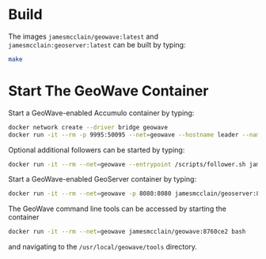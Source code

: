 # Build #

The images `jamesmcclain/geowave:latest` and `jamesmcclain:geoserver:latest` can be built by typing:
```bash
make
```

# Start The GeoWave Container #

Start a GeoWave-enabled Accumulo container by typing:
```bash
docker network create --driver bridge geowave
docker run -it --rm -p 9995:50095 --net=geowave --hostname leader --name leader jamesmcclain/geowave:8760ce2
```

Optional additional followers can be started by typing:
```bash
docker run -it --rm --net=geowave --entrypoint /scripts/follower.sh jamesmcclain/geowave:8760ce2
```

Start a GeoWave-enabled GeoServer container by typing:
```bash
docker run -it --rm --net=geowave -p 8080:8080 jamesmcclain/geoserver:8760ce2
```

The GeoWave command line tools can be accessed by starting the container
```bash
docker run -it --rm --net=geowave jamesmcclain/geowave:8760ce2 bash
```
and navigating to the `/usr/local/geowave/tools` directory.
